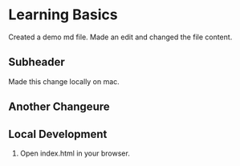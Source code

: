 # Learning Basics

Created a demo md file.
Made an edit and changed the file content.

## Subheader 
Made this change locally on mac. 

## Another Changeure

## Local Development

1. Open index.html in your browser.